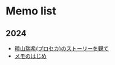 # Memo list

## 2024

- [暁山瑞希(プロセカ)のストーリーを観て](./2024/2024-12-18-02.md)
- [メモのはじめ](./2024/2024-12-18-01.md)
